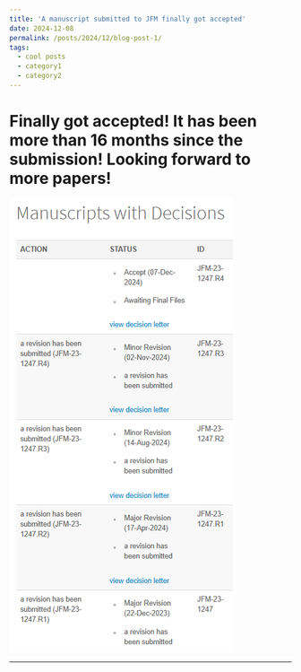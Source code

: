 ```yaml
---
title: 'A manuscript submitted to JFM finally got accepted'
date: 2024-12-08
permalink: /posts/2024/12/blog-post-1/
tags:
  - cool posts
  - category1
  - category2
---
```


Finally got accepted! It has been more than 16 months since the submission! Looking forward to more papers!
======

![image info](https://github.com/mantou0520/tengman_academic.github.io/blob/master/images/JFM_submissionData_2023.png?raw=true)

------


